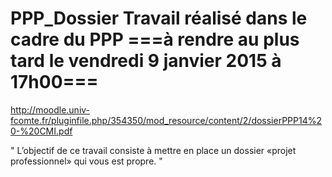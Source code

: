 PPP_Dossier
Travail réalisé dans le cadre du PPP
===à rendre au plus tard le vendredi 9 janvier 2015 à 17h00===
===========

http://moodle.univ-fcomte.fr/pluginfile.php/354350/mod_resource/content/2/dossierPPP14%20-%20CMI.pdf

 " L’objectif de ce travail consiste à mettre en place un dossier «projet professionnel» qui vous est propre. "



